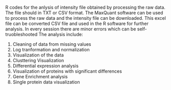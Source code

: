 R codes for the anlysis of intensity file obtained by processing the raw data. The file should in TXT or CSV format.
The MaxQuant software can be used to process the raw data and the intensity file can be downloaded.
This excel file can be converted CSV file and used in the R software for further analysis.
In every session there are minor errors which can be self-truobleshooted
The analysis include:
1. Cleaning of data from missing values
2. Log tranformation and normalization
3. Visualization of the data
4. Clusttering Visualization
5. Differential expression analysis
6. Visualization of proteins with significant differences
7. Gene Enrichment analysis
8. Single protein data visualization
